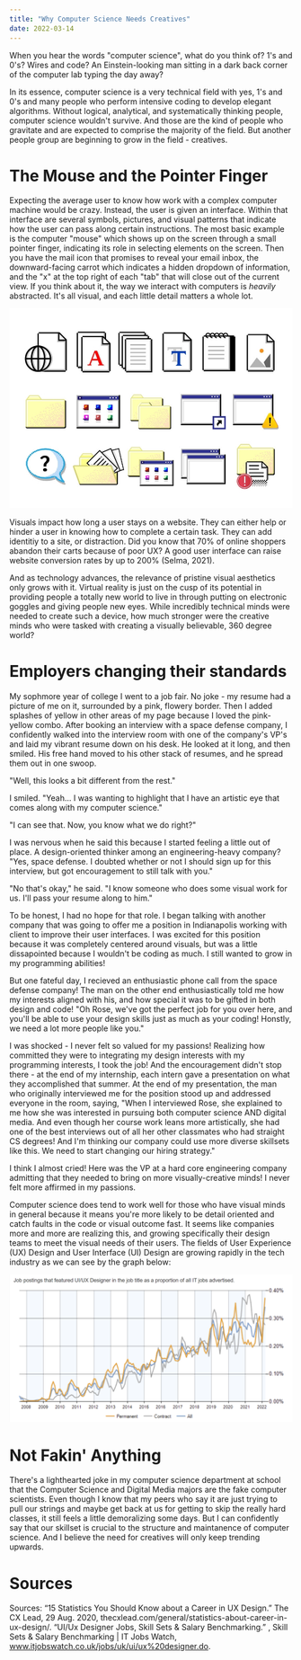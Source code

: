 ```yaml
---
title: "Why Computer Science Needs Creatives"
date: 2022-03-14
---
```


When you hear the words "computer science", what do you think of? 1's and 0's? Wires and code? An Einstein-looking man sitting in a dark back corner of the computer lab typing the day away?

In its essence, computer science is a very technical field with yes, 1's and 0's and many people who perform intensive coding to develop elegant algorithms. Without logical, analytical, and systematically thinking people, computer science wouldn't survive. And those are the kind of people who gravitate and are expected to comprise the majority of the field. But another people group are beginning to grow in the field - creatives.

# **The Mouse and the Pointer Finger**
Expecting the average user to know how work with a complex computer machine would be crazy. Instead, the user is given an interface. Within that interface are several symbols, pictures, and visual patterns that indicate how the user can pass along certain instructions. The most basic example is the computer "mouse" which shows up on the screen through a small pointer finger, indicating its role in selecting elements on the screen. Then you have the mail icon that promises to reveal your email inbox, the downward-facing carrot which indicates a hidden dropdown of information, and the "x" at the top right of each "tab" that will close out of the current view. If you think about it, the way we interact with computers is *heavily* abstracted. It's all visual, and each little detail matters a whole lot.


![Computer icons](https://raw.githubusercontent.com/rmwtaylor22/github-pages-with-jekyll/main/_posts/icons.jpg)

Visuals impact how long a user stays on a website. They can either help or hinder a user in knowing how to complete a certain task. They can add identitiy to a site, or distraction. Did you know that 70% of online shoppers abandon their carts because of poor UX? A good user interface can raise website conversion rates by up to 200% (Selma, 2021).

And as technology advances, the relevance of pristine visual aesthetics only grows with it. Virtual reality is just on the cusp of its potential in providing people a totally new world to live in through putting on electronic goggles and giving people new eyes. While incredibly technical minds were needed to create such a device, how much stronger were the creative minds who were tasked with creating a visually believable, 360 degree world?


# **Employers changing their standards**

My sophmore year of college I went to a job fair. No joke - my resume had a picture of me on it, surrounded by a pink, flowery border. Then I added splashes of yellow in other areas of my page because I loved the pink-yellow combo. After booking an interview with a space defense company, I confidently walked into the interview room with one of the company's VP's and laid my vibrant resume down on his desk. He looked at it long, and then smiled. His free hand moved to his other stack of resumes, and he spread them out in one swoop.

"Well, this looks a bit different from the rest."

I smiled. "Yeah... I was wanting to highlight that I have an artistic eye that comes along with my computer science."

"I can see that. Now, you know what we do right?"

I was nervous when he said this because I started feeling a little out of place. A design-oriented thinker among an engineering-heavy company? "Yes, space defense. I doubted whether or not I should sign up for this interview, but got encouragement to still talk with you."

"No that's okay," he said. "I know someone who does some visual work for us. I'll pass your resume along to him."

To be honest, I had no hope for that role. I began talking with another company that was going to offer me a position in Indianapolis working with client to improve their user interfaces. I was excited for this position because it was completely centered around visuals, but was a little dissapointed because I wouldn't be coding as much. I still wanted to grow in my programming abilities!

But one fateful day, I recieved an enthusiastic phone call from the space defense company! The man on the other end enthusiastically told me how my interests aligned with his, and how special it was to be gifted in both design and code! "Oh Rose, we've got the perfect job for you over here, and you'll be able to use your design skills just as much as your coding! Honstly, we need a lot more people like you."

I was shocked - I never felt so valued for my passions! Realizing how committed they were to integrating my design interests with my programming interests, I took the job! And the encouragement didn't stop there - at the end of my internship, each intern gave a presentation on what they accomplished that summer. At the end of my presentation, the man who originally interviewed me for the position stood up and addressed everyone in the room, saying,
"When I interviewed Rose, she explained to me how she was interested in pursuing both computer science AND digital media. And even though her course work leans more artistically, she had one of the best interviews out of all her other classmates who had straight CS degrees! And I'm thinking our company could use more diverse skillsets like this. We need to start changing our hiring strategy."

I think I almost cried! Here was the VP at a hard core engineering company admitting that they needed to bring on more visually-creative minds! I never felt more affirmed in my passions.

Computer science does tend to work well for those who have visual minds in general because it means you're more likely to be detail oriented and catch faults in the code or visual outcome fast. It seems like companies more and more are realizing this, and growing specifically their design teams to meet the visual needs of their users. The fields of User Experience (UX) Design and User Interface (UI) Design are growing rapidly in the tech industry as we can see by the graph below:

![Graph](https://raw.githubusercontent.com/rmwtaylor22/github-pages-with-jekyll/main/_posts/uxui_jobs.png "UX/UI design jobs skyrocket")

# **Not Fakin' Anything**
There's a lighthearted joke in my computer science department at school that the Computer Science and Digital Media majors are the fake computer scientists. Even though I know  that my peers who say it are just trying to pull our strings and maybe get back at us for getting to skip the really hard classes, it still feels a little demoralizing some days. But I can confidently say that our skillset is crucial to the structure and maintanence of computer science. And I believe the need for creatives will only keep trending upwards.



# **Sources**
Sources:
“15 Statistics You Should Know about a Career in UX Design.” The CX Lead, 29 Aug. 2020, thecxlead.com/general/statistics-about-career-in-ux-design/. 
“UI/Ux Designer Jobs, Skill Sets &amp; Salary Benchmarking.” , Skill Sets &amp; Salary Benchmarking | IT Jobs Watch, www.itjobswatch.co.uk/jobs/uk/ui/ux%20designer.do. 
